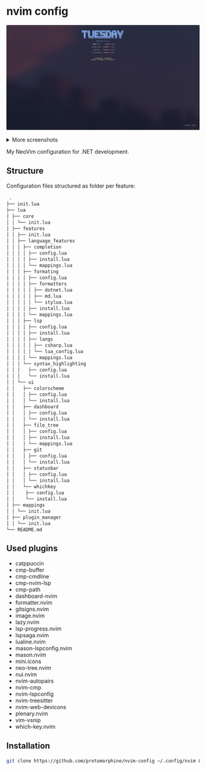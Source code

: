 # nvim config

![dashboard](assets/dashboard.png)

<details>
 <summary>More screenshots</summary>

![file](assets/file-tree.png)
![lsp](assets/lsp-code-actions.png)
![lsp](assets/lsp-find.png)
![lsp](assets/lsp-hover.png)
![lsp](assets/lsp-outline.png)
![lsp](assets/lsp-peek-definition.png)

</details>

My NeoVim configuration for .NET development.

## Structure

Configuration files structured as folder per feature:

```plain
 .
├── init.lua
├── lua
│ ├── core
│ │ └── init.lua
│ ├── features
│ │ ├── init.lua
│ │ ├── language_features
│ │ │ ├── completion
│ │ │ │ ├── config.lua
│ │ │ │ ├── install.lua
│ │ │ │ └── mappings.lua
│ │ │ ├── formating
│ │ │ │ ├── config.lua
│ │ │ │ ├── formatters
│ │ │ │ │ ├── dotnet.lua
│ │ │ │ │ ├── md.lua
│ │ │ │ │ └── stylua.lua
│ │ │ │ ├── install.lua
│ │ │ │ └── mappings.lua
│ │ │ ├── lsp
│ │ │ │ ├── config.lua
│ │ │ │ ├── install.lua
│ │ │ │ ├── langs
│ │ │ │ │ ├── csharp.lua
│ │ │ │ │ └── lua_config.lua
│ │ │ │ └── mappings.lua
│ │ │ └── syntax_highlighting
│ │ │   ├── config.lua
│ │ │   └── install.lua
│ │ └── ui
│ │   ├── colorscheme
│ │   │ ├── config.lua
│ │   │ └── install.lua
│ │   ├── dashboard
│ │   │ ├── config.lua
│ │   │ └── install.lua
│ │   ├── file_tree
│ │   │ ├── config.lua
│ │   │ ├── install.lua
│ │   │ └── mappings.lua
│ │   ├── git
│ │   │ ├── config.lua
│ │   │ └── install.lua
│ │   ├── statusbar
│ │   │ ├── config.lua
│ │   │ └── install.lua
│ │   └── whichkey
│ │    ├── config.lua
│ │    └── install.lua
│ ├── mappings
│ │ └── init.lua
│ ├── plugin_manager
│ │ └── init.lua
└── README.md
```

## Used plugins

- catppuccin
- cmp-buffer
- cmp-cmdline
- cmp-nvim-lsp
- cmp-path
- dashboard-nvim
- formatter.nvim
- gitsigns.nvim
- image.nvim
- lazy.nvim
- lsp-progress.nvim
- lspsaga.nvim
- lualine.nvim
- mason-lspconfig.nvim
- mason.nvim
- mini.icons
- neo-tree.nvim
- nui.nvim
- nvim-autopairs
- nvim-cmp
- nvim-lspconfig
- nvim-treesitter
- nvim-web-devicons
- plenary.nvim
- vim-vsnip
- which-key.nvim

## Installation

```sh
git clone https://github.com/protomorphine/nvim-config ~/.config/nvim && nvim
```
